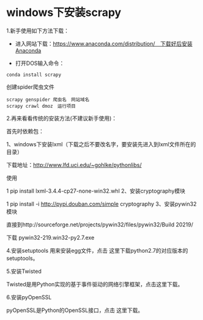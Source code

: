# windows下安装scrapy

1.新手使用如下方法下载：
- 进入网站下载：https://www.anaconda.com/distribution/　下载好后安装Anaconda

- 打开DOS输入命令：
```
conda install scrapy 
```


创建spider爬虫文件
```
scrapy genspider 爬虫名　网站域名
scrapy crawl dmoz　运行项目

```


2.再来看看传统的安装方法(不建议新手使用)：

首先时依赖包：

1、windows下安装lxml（下载之后不要改名字，要安装先进入到lxml文件所在的目录）

下载地址：http://www.lfd.uci.edu/~gohlke/pythonlibs/

使用

1
pip install lxml-3.4.4-cp27-none-win32.whl
2、安装cryptography模块

1
pip install -i http://pypi.douban.com/simple cryptography
3、安装pywin32模块

直接到http://sourceforge.net/projects/pywin32/files/pywin32/Build 20219/

下载  pywin32-219.win32-py2.7.exe

4.安装setuptools 
 用来安装egg文件，点击 这里下载python2.7的对应版本的setuptools。 

5.安装Twisted

Twisted是用Python实现的基于事件驱动的网络引擎框架，点击这里下载。

6.安装pyOpenSSL

pyOpenSSL是Python的OpenSSL接口，点击 这里下载。 

